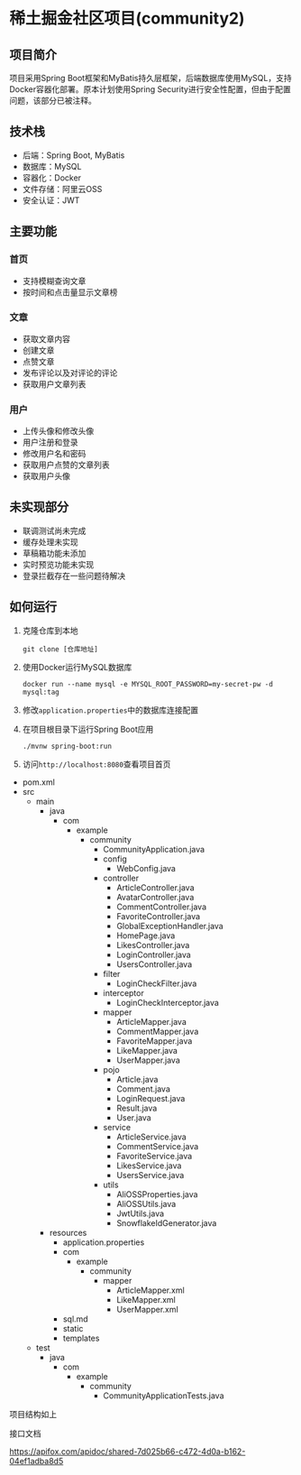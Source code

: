 # 稀土掘金社区项目(community2)

## 项目简介

项目采用Spring Boot框架和MyBatis持久层框架，后端数据库使用MySQL，支持Docker容器化部署。原本计划使用Spring Security进行安全性配置，但由于配置问题，该部分已被注释。

## 技术栈

- 后端：Spring Boot, MyBatis
- 数据库：MySQL
- 容器化：Docker
- 文件存储：阿里云OSS
- 安全认证：JWT

## 主要功能

### 首页

- 支持模糊查询文章
- 按时间和点击量显示文章榜

### 文章

- 获取文章内容
- 创建文章
- 点赞文章
- 发布评论以及对评论的评论
- 获取用户文章列表

### 用户

- 上传头像和修改头像
- 用户注册和登录
- 修改用户名和密码
- 获取用户点赞的文章列表
- 获取用户头像

## 未实现部分

- 联调测试尚未完成
- 缓存处理未实现
- 草稿箱功能未添加
- 实时预览功能未实现
- 登录拦截存在一些问题待解决

## 如何运行

1. 克隆仓库到本地

   ```
   git clone [仓库地址]
   ```

2. 使用Docker运行MySQL数据库

   ```
   docker run --name mysql -e MYSQL_ROOT_PASSWORD=my-secret-pw -d mysql:tag
   ```

3. 修改`application.properties`中的数据库连接配置

4. 在项目根目录下运行Spring Boot应用

   ```
   ./mvnw spring-boot:run
   ```

5. 访问`http://localhost:8080`查看项目首页

- pom.xml
- src
  - main
    - java
      - com
        - example
          - community
            - CommunityApplication.java
            - config
              - WebConfig.java
            - controller
              - ArticleController.java
              - AvatarController.java
              - CommentController.java
              - FavoriteController.java
              - GlobalExceptionHandler.java
              - HomePage.java
              - LikesController.java
              - LoginController.java
              - UsersController.java
            - filter
              - LoginCheckFilter.java
            - interceptor
              - LoginCheckInterceptor.java
            - mapper
              - ArticleMapper.java
              - CommentMapper.java
              - FavoriteMapper.java
              - LikeMapper.java
              - UserMapper.java
            - pojo
              - Article.java
              - Comment.java
              - LoginRequest.java
              - Result.java
              - User.java
            - service
              - ArticleService.java
              - CommentService.java
              - FavoriteService.java
              - LikesService.java
              - UsersService.java
            - utils
              - AliOSSProperties.java
              - AliOSSUtils.java
              - JwtUtils.java
              - SnowflakeIdGenerator.java
    - resources
      - application.properties
      - com
        - example
          - community
            - mapper
              - ArticleMapper.xml
              - LikeMapper.xml
              - UserMapper.xml
      - sql.md
      - static
      - templates
  - test
    - java
      - com
        - example
          - community
            - CommunityApplicationTests.java



项目结构如上

接口文档

https://apifox.com/apidoc/shared-7d025b66-c472-4d0a-b162-04ef1adba8d5

